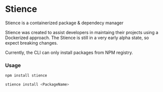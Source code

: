 # Stience

Stience is a containerized package & dependecy manager

Stience was created to assist developers in maintaing their projects using a Dockerized approach. The Stience is still in a very early alpha state, so expect breaking changes.

Currently, the CLI can only install packages from NPM registry.

### Usage

```bash
npm install stience
```

```bash
stience install <PackageName>
```
